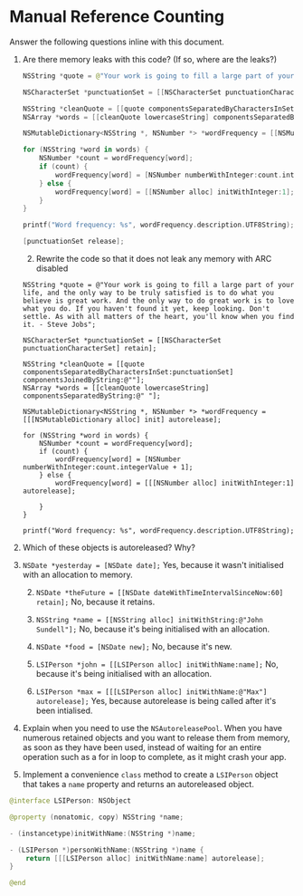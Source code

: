 # Manual Reference Counting

Answer the following questions inline with this document.

1. Are there memory leaks with this code? (If so, where are the leaks?)

	```swift
	NSString *quote = @"Your work is going to fill a large part of your life, and the only way to be truly satisfied is to do what you believe is great work. And the only way to do great work is to love what you do. If you haven't found it yet, keep looking. Don't settle. As with all matters of the heart, you'll know when you find it. - Steve Jobs";

	NSCharacterSet *punctuationSet = [[NSCharacterSet punctuationCharacterSet] retain]; *memory leak

	NSString *cleanQuote = [[quote componentsSeparatedByCharactersInSet:punctuationSet] componentsJoinedByString:@""];
	NSArray *words = [[cleanQuote lowercaseString] componentsSeparatedByString:@" "];

	NSMutableDictionary<NSString *, NSNumber *> *wordFrequency = [[NSMutableDictionary alloc] init]; *memory leak

	for (NSString *word in words) {
		NSNumber *count = wordFrequency[word];
		if (count) {
			wordFrequency[word] = [NSNumber numberWithInteger:count.integerValue + 1];
		} else {
			wordFrequency[word] = [[NSNumber alloc] initWithInteger:1]; *memoryleak
		}
	}

	printf("Word frequency: %s", wordFrequency.description.UTF8String);
    
    [punctuationSet release];
	```

	2. Rewrite the code so that it does not leak any memory with ARC disabled
    
    ```objc
    NSString *quote = @"Your work is going to fill a large part of your life, and the only way to be truly satisfied is to do what you believe is great work. And the only way to do great work is to love what you do. If you haven't found it yet, keep looking. Don't settle. As with all matters of the heart, you'll know when you find it. - Steve Jobs";

    NSCharacterSet *punctuationSet = [[NSCharacterSet punctuationCharacterSet] retain];

    NSString *cleanQuote = [[quote componentsSeparatedByCharactersInSet:punctuationSet] componentsJoinedByString:@""];
    NSArray *words = [[cleanQuote lowercaseString] componentsSeparatedByString:@" "];

    NSMutableDictionary<NSString *, NSNumber *> *wordFrequency = [[[NSMutableDictionary alloc] init] autorelease];

    for (NSString *word in words) {
        NSNumber *count = wordFrequency[word];
        if (count) {
            wordFrequency[word] = [NSNumber numberWithInteger:count.integerValue + 1];
        } else {
            wordFrequency[word] = [[[NSNumber alloc] initWithInteger:1] autorelease];
            
        }
    }

    printf("Word frequency: %s", wordFrequency.description.UTF8String);
    ```

2. Which of these objects is autoreleased?  Why?

1. `NSDate *yesterday = [NSDate date];` Yes, because it wasn't initialised with an allocation to memory.
	
	2. `NSDate *theFuture = [[NSDate dateWithTimeIntervalSinceNow:60] retain];`  No, because it retains.
	
	3. `NSString *name = [[NSString alloc] initWithString:@"John Sundell"];` No, because it's being initialised with an allocation.
	
	4. `NSDate *food = [NSDate new];` No, because it's new.
	
	5. `LSIPerson *john = [[LSIPerson alloc] initWithName:name];` No, because it's being initialised with an allocation.
	
	6. `LSIPerson *max = [[[LSIPerson alloc] initWithName:@"Max"] autorelease];` Yes, because autorelease is being called after it's been intialised.

3. Explain when you need to use the `NSAutoreleasePool`. When you have numerous retained objects and you want to release them from memory, as soon as they have been used, instead of waiting for an entire operation such as a for in loop to complete, as it might crash your app.


4. Implement a convenience `class` method to create a `LSIPerson` object that takes a `name` property and returns an autoreleased object.

```swift
@interface LSIPerson: NSObject

@property (nonatomic, copy) NSString *name;

- (instancetype)initWithName:(NSString *)name;

- (LSIPerson *)personWithName:(NSString *)name {
    return [[[LSIPerson alloc] initWithName:name] autorelease];
}

@end
```

